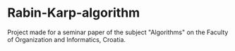 # Rabin-Karp-algorithm

Project made for a seminar paper of the subject "Algorithms" on the Faculty of Organization and Informatics, Croatia.
